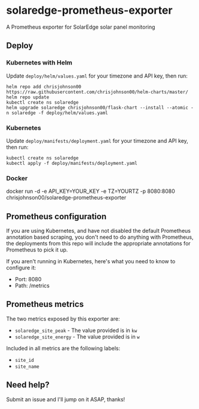 # solaredge-prometheus-exporter
A Prometheus exporter for SolarEdge solar panel monitoring

## Deploy

### Kubernetes with Helm

Update `deploy/helm/values.yaml` for your timezone and API key, then run:

    helm repo add chrisjohnson00 https://raw.githubusercontent.com/chrisjohnson00/helm-charts/master/
    helm repo update
    kubectl create ns solaredge
    helm upgrade solaredge chrisjohnson00/flask-chart --install --atomic -n solaredge -f deploy/helm/values.yaml

### Kubernetes

Update `deploy/manifests/deployment.yaml` for your timezone and API key, then run:

    kubectl create ns solaredge
    kubectl apply -f deploy/manifests/deployment.yaml


### Docker

   docker run -d -e API_KEY=YOUR_KEY -e TZ=YOURTZ -p 8080:8080 chrisjohnson00/solaredge-prometheus-exporter


## Prometheus configuration

If you are using Kubernetes, and have not disabled the default Prometheus annotation based scraping, you don't need to 
do anything with Prometheus, the deployments from this repo will include the appropriate annotations for Prometheus to 
pick it up.

If you aren't running in Kubernetes, here's what you need to know to configure it:

 - Port: 8080
 - Path: /metrics
 
## Prometheus metrics

The two metrics exposed by this exporter are:
 - `solaredge_site_peak` - The value provided is in `kw`
 - `solaredge_site_energy` - The value provided is in `w`
 
Included in all metrics are the following labels:
 - `site_id`
 - `site_name`

## Need help?

Submit an issue and I'll jump on it ASAP, thanks!
